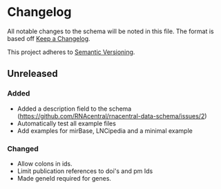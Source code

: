# Changelog

All notable changes to the schema will be noted in this file. The format is
based off [Keep a Changelog](http://keepachangelog.com/en/1.0.0/).

This project adheres to [Semantic Versioning](http://semver.org/spec/v2.0.0.html).


## Unreleased

### Added
- Added a description field to the schema
  (https://github.com/RNAcentral/rnacentral-data-schema/issues/2)
- Automatically test all example files
- Add examples for mirBase, LNCipedia and a minimal example

### Changed
- Allow colons in ids.
- Limit publication references to doi's and pm Ids
- Made geneId required for genes.
